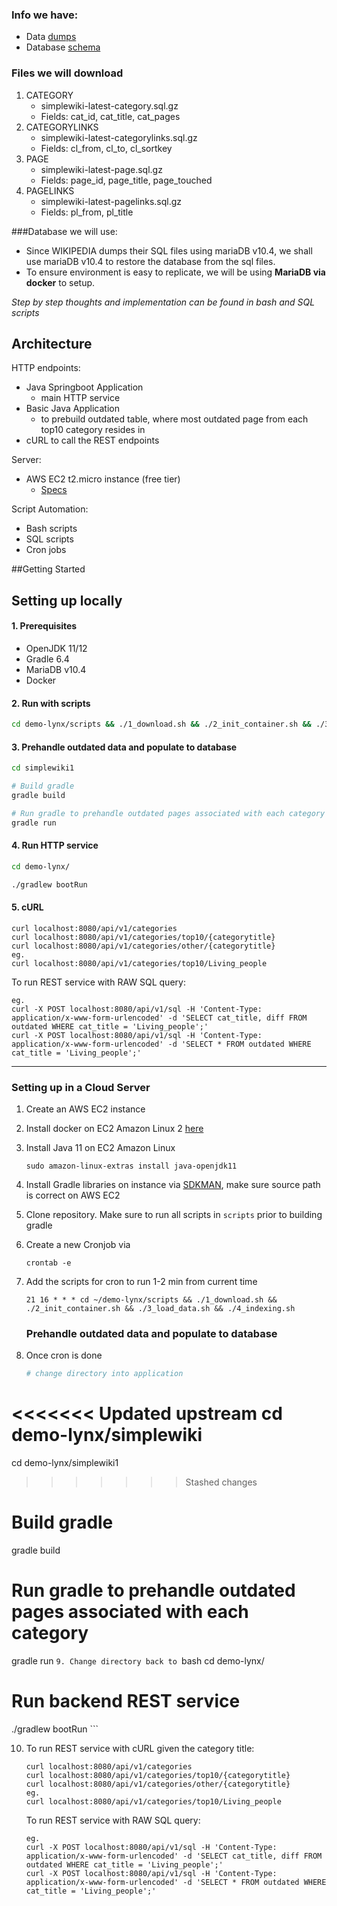 ### Info we have:
- Data [dumps](https://dumps.wikimedia.org/simplewiki/latest/)
- Database [schema](https://meta.wikimedia.org/wiki/Data_dumps/What%27s_available_for_download#Database_tables)

### Files we will download 
1. CATEGORY 
    - simplewiki-latest-category.sql.gz 
    - Fields: cat_id, cat_title, cat_pages
2. CATEGORYLINKS 
    - simplewiki-latest-categorylinks.sql.gz
    - Fields: cl_from, cl_to, cl_sortkey
3. PAGE 
    - simplewiki-latest-page.sql.gz
    - Fields: page_id, page_title, page_touched
4. PAGELINKS 
    - simplewiki-latest-pagelinks.sql.gz
    - Fields: pl_from, pl_title

###Database we will use:
- Since WIKIPEDIA dumps their SQL files using mariaDB v10.4, we shall use mariaDB v10.4 to restore the database from the sql files.
- To ensure environment is easy to replicate, we will be using **MariaDB via docker** to setup.

*Step by step thoughts and implementation can be found in bash and SQL scripts*

## Architecture
HTTP endpoints:
- Java Springboot Application 
    - main HTTP service
- Basic Java Application 
    - to prebuild outdated table, where most outdated page from each top10 category resides in
- cURL to call the REST endpoints

Server:
- AWS EC2 t2.micro instance (free tier)
    - [Specs](https://aws.amazon.com/ec2/instance-types/t2/)

Script Automation:
- Bash scripts
- SQL scripts
- Cron jobs


##Getting Started

## Setting up locally
#### 1. Prerequisites
- OpenJDK 11/12
- Gradle 6.4
- MariaDB v10.4
- Docker

#### 2. Run with scripts
```bash
cd demo-lynx/scripts && ./1_download.sh && ./2_init_container.sh && ./3_load_data.sh && ./4_indexing.sh
```

#### 3. Prehandle outdated data and populate to database
```bash
cd simplewiki1

# Build gradle
gradle build

# Run gradle to prehandle outdated pages associated with each category
gradle run
```

#### 4. Run HTTP service
```bash
cd demo-lynx/

./gradlew bootRun
```

#### 5. cURL
```
curl localhost:8080/api/v1/categories 
curl localhost:8080/api/v1/categories/top10/{categorytitle}
curl localhost:8080/api/v1/categories/other/{categorytitle} 
eg. 
curl localhost:8080/api/v1/categories/top10/Living_people
```

To run REST service with RAW SQL query:
```
eg. 
curl -X POST localhost:8080/api/v1/sql -H 'Content-Type: application/x-www-form-urlencoded' -d 'SELECT cat_title, diff FROM outdated WHERE cat_title = 'Living_people';'
curl -X POST localhost:8080/api/v1/sql -H 'Content-Type: application/x-www-form-urlencoded' -d 'SELECT * FROM outdated WHERE cat_title = 'Living_people';'
```
______________________________________________________

### Setting up in a Cloud Server
1. Create an AWS EC2 instance
2. Install docker on EC2 Amazon Linux 2 [here](https://docs.aws.amazon.com/AmazonECS/latest/developerguide/docker-basics.html)
3. Install Java 11 on EC2 Amazon Linux
    ```
    sudo amazon-linux-extras install java-openjdk11
    ```
4. Install Gradle libraries on instance via [SDKMAN](https://sdkman.io/install), make sure source path is correct on AWS EC2
5. Clone repository. Make sure to run all scripts in `scripts` prior to building gradle
6. Create a new Cronjob via 
    ```
    crontab -e
    ```
7. Add the scripts for cron to run 1-2 min from current time
    ```
    21 16 * * * cd ~/demo-lynx/scripts && ./1_download.sh && ./2_init_container.sh && ./3_load_data.sh && ./4_indexing.sh
    ```
   
   ### Prehandle outdated data and populate to database
8. Once cron is done
    ```bash
   # change directory into application
<<<<<<< Updated upstream
   cd demo-lynx/simplewiki
=======
   cd demo-lynx/simplewiki1
>>>>>>> Stashed changes
   
   # Build gradle
   gradle build
   
   # Run gradle to prehandle outdated pages associated with each category
   gradle run
    ```
9. Change directory back to 
    ```bash
   cd demo-lynx/
   
   # Run backend REST service
   ./gradlew bootRun
    ```

10. To run REST service with cURL given the category title:
    ```
    curl localhost:8080/api/v1/categories 
    curl localhost:8080/api/v1/categories/top10/{categorytitle}
    curl localhost:8080/api/v1/categories/other/{categorytitle} 
    eg. 
    curl localhost:8080/api/v1/categories/top10/Living_people
    ```
    
    To run REST service with RAW SQL query:
    ```
    eg. 
    curl -X POST localhost:8080/api/v1/sql -H 'Content-Type: application/x-www-form-urlencoded' -d 'SELECT cat_title, diff FROM outdated WHERE cat_title = 'Living_people';'
    curl -X POST localhost:8080/api/v1/sql -H 'Content-Type: application/x-www-form-urlencoded' -d 'SELECT * FROM outdated WHERE cat_title = 'Living_people';'
    ```